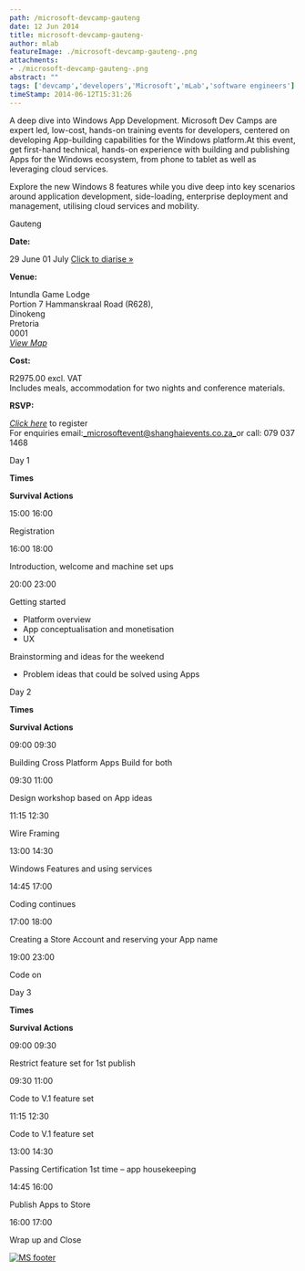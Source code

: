 ```yaml
---
path: /microsoft-devcamp-gauteng
date: 12 Jun 2014
title: microsoft-devcamp-gauteng-
author: mlab
featureImage: ./microsoft-devcamp-gauteng-.png
attachments: 
- ./microsoft-devcamp-gauteng-.png
abstract: ""
tags: ['devcamp','developers','Microsoft','mLab','software engineers']
timeStamp: 2014-06-12T15:31:26
---
```


A deep dive into Windows App Development. Microsoft Dev Camps are expert led, low-cost, hands-on training events for developers, centered on developing App-building capabilities for the Windows platform.At this event, get first-hand technical, hands-on experience with building and publishing Apps for the Windows ecosystem, from phone to tablet as well as leveraging cloud services.

Explore the new Windows 8 features while you dive deep into key scenarios around application development, side-loading, enterprise deployment and management, utilising cloud services and mobility.

Gauteng

**Date:**

29 June 01 July [Click to diarise »](http:&#x2F;&#x2F;www.sendformdata.com&#x2F;2014&#x2F;microsoft&#x2F;09800_Microsodt_Dev_Camp_Gauteng&#x2F;MicrosoftDevCampGauteng.ics)

**Venue:**

Intundla Game Lodge  
Portion 7 Hammanskraal Road (R628),  
Dinokeng  
Pretoria  
0001  
[_View Map_](http:&#x2F;&#x2F;www.intundla.co.za&#x2F;images&#x2F;pdf&#x2F;Intundla-Map.pdf)

**Cost:**

R2975.00 excl. VAT  
Includes meals, accommodation for two nights and conference materials.

**RSVP:**

[_Click here_](https:&#x2F;&#x2F;eventrsvp.co.za&#x2F;microsoftdevcamps&#x2F;) to register  
For enquiries email:[_microsoftevent@shanghaievents.co.za_](mailto:jennifer@shanghaievents.co.za)or call: 079 037 1468

Day 1

**Times**

**Survival Actions**

15:00 16:00

Registration

16:00 18:00

Introduction, welcome and machine set ups

20:00 23:00

Getting started

*   Platform overview
*   App conceptualisation and monetisation
*   UX

Brainstorming and ideas for the weekend

*   Problem ideas that could be solved using Apps

Day 2

**Times**

**Survival Actions**

09:00 09:30

Building Cross Platform Apps Build for both

09:30 11:00

Design workshop based on App ideas

11:15 12:30

Wire Framing

13:00 14:30

Windows Features and using services

14:45 17:00

Coding continues

17:00 18:00

Creating a Store Account and reserving your App name

19:00 23:00

Code on

Day 3

**Times**

**Survival Actions**

09:00 09:30

Restrict feature set for 1st publish

09:30 11:00

Code to V.1 feature set

11:15 12:30

Code to V.1 feature set

13:00 14:30

Passing Certification 1st time – app housekeeping

14:45 16:00

Publish Apps to Store

16:00 17:00

Wrap up and Close

[![MS footer](https:&#x2F;&#x2F;mlab.co.za&#x2F;wp-content&#x2F;uploads&#x2F;2014&#x2F;02&#x2F;Screen-Shot-2014-02-28-at-8.23.53-AM-300x96.png)](https:&#x2F;&#x2F;mlab.co.za&#x2F;wp-content&#x2F;uploads&#x2F;2014&#x2F;02&#x2F;Screen-Shot-2014-02-28-at-8.23.53-AM.png)


